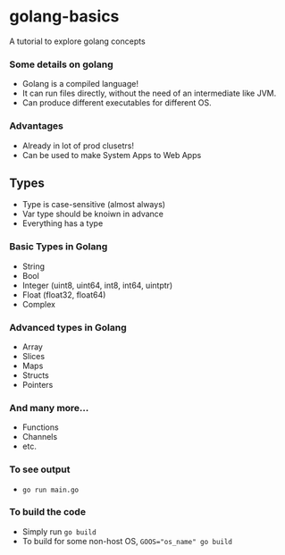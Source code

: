 # golang-basics
A tutorial to explore golang concepts

### Some details on golang
- Golang is a compiled language!
- It can run files directly, without the need of an intermediate like JVM.
- Can produce different executables for different OS.

### Advantages
- Already in lot of prod clusetrs!
- Can be used to make System Apps to Web Apps

## Types
- Type is case-sensitive (almost always)
- Var type should be knoiwn in advance
- Everything has a type

### Basic Types in Golang
- String
- Bool
- Integer (uint8, uint64, int8, int64, uintptr)
- Float (float32, float64)
- Complex

### Advanced types in Golang
- Array
- Slices
- Maps
- Structs
- Pointers

### And many more...
- Functions
- Channels
- etc.

### To see output
- ```go run main.go```

### To build the code
- Simply run ```go build```
- To build for some non-host OS, ```GOOS="os_name" go build```